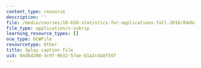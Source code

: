 ```yaml
---
content_type: resource
description: ''
file: /media/courses/18-650-statistics-for-applications-fall-2016/04dbd2003c9f963257aeb1a2cda8f597_yP1S37BiEsQ.srt
file_type: application/x-subrip
learning_resource_types: []
ocw_type: OCWFile
resourcetype: Other
title: 3play caption file
uid: 04dbd200-3c9f-9632-57ae-b1a2cda8f597
---
```


